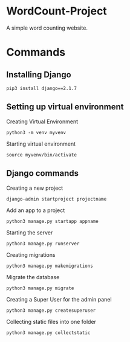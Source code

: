 # **WordCount-Project**
A simple word counting website.

# Commands

## Installing Django
```pip3 install django==2.1.7```

## Setting up virtual environment
Creating Virtual Environment

```python3 -m venv myvenv```

Starting virtual environment

```source myvenv/bin/activate```

## Django commands
Creating a new project

```django-admin startproject projectname```

Add an app to a project

```python3 manage.py startapp appname```

Starting the server

```python3 manage.py runserver```

Creating migrations

```python3 manage.py makemigrations```

Migrate the database

```python3 manage.py migrate```

Creating a Super User for the admin panel

```python3 manage.py createsuperuser```

Collecting static files into one folder

```python3 manage.py collectstatic```
